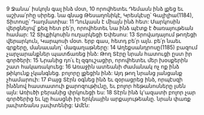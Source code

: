 9 Ջանա՛ իսկոյն գալ ինձ մօտ, 10 որովհետեւ Դեմասն ինձ լքեց եւ աշխա՛րհը սիրեց. նա գնաց Թեսաղոնիկէ, Կրեսկէսը՝ Գալիլիա(1184), Տիտոսը՝ Դաղմատիա: 11 Ղուկասն է միայն ինձ հետ: Մարկոսին վերցնելով՝ քեզ հետ բե՛ր, որովհետեւ նա ինձ պէտք է ծառայութեան համար: 12 Տիւքիկոսին ուղարկեցի Եփեսոս: 13 Տրովադայում թողեցի վերարկուն, Կարպոսի մօտ. երբ գաս, հետդ բե՛ր այն. բե՛ր նաեւ գրքերը, մանաւանդ՝ մագաղաթները: 14 Աղեքսանդրոսը(1185) բազում չարչարանքներ պատճառեց ինձ: Թող Տէրը նրան հատուցի ըստ իր գործերի: 15 Նրանից դո՛ւ էլ զգուշացիր, որովհետեւ մեր խօսքերին շատ հակառակուեց: 16 Առաջին ատեանի ժամանակ ոչ ոք ինձ թիկունք չկանգնեց. բոլորը լքեցին ինձ: Այդ թող նրանց յանցանք չհամարուի: 17 Բայց Տէրն օգնեց ինձ եւ զօրացրեց ինձ, որպէսզի ինձնով հաստատուի քարոզութիւնը, եւ բոլոր հեթանոսները լսեն այն: Առիւծի բերանից փրկուեցի ես: 18 Տէրն ինձ կ՚ազատի բոլոր չար գործերից եւ կը հասցնի իր երկնային արքայութեանը. նրան փառք յաւիտեանս յաւիտենից: Ամէն:
